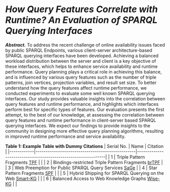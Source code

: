 # **_How Query Features Correlate with Runtime? An Evaluation of SPARQL Querying Interfaces_**
___Abstract.___
To address the recent challenge of online availability issues faced by public SPARQL Endpoints, various client-server architecture-based SPARQL querying interfaces have been developed. Achieving a balanced workload distribution between the server and client is a key objective of these interfaces, which helps to enhance service availability and runtime performance. Query planning plays a critical role in achieving this balance, and is influenced by various query features such as the number of triple patterns, join vertices, projection variables, and result set size. To better understand how the query features affect runtime performance, we conducted experiments to evaluate some well known SPARQL querying interfaces. Our study provides valuable insights into the correlation between query features and runtime performance, and highlights which interfaces perform best for specific types of features. Our evaluation presents the first attempt, to the best of our knowledge, at assessing the correlation between query features and runtime performance in client-server based SPARQL querying interfaces. We expect our findings to provide insights to the community in designing more effective query planning algorithms, resulting in improved runtime performance and service availability.

**Table 1: Example Table with Dummy Citations**
| Serial No. | Name                                            | Citation                                                     |
|------------|-------------------------------------------------|--------------------------------------------------------------|
| 1          | Triple Pattern Fragments [TPF](https://linkeddatafragments.org/specification/triple-pattern-fragments/)  |                              |
| 2          | Bindings-restricted Triple Pattern Fragments [brTPF](https://arxiv.org/abs/1608.08148) |
| 3          | Web Preemption for Public SPARQL Query Services [SaGe](https://arxiv.org/abs/1902.04790) |
| 4          | Star Pattern Fragments [SPF](https://arxiv.org/abs/2002.09172)         |                           |
| 5          | Hybrid Shipping for SPARQL Querying on the Web [Smart-KG](https://publikationen.bibliothek.kit.edu/1000122092)     |                |
| 6          | Balanced Access to Web Knowledge Graphs [Wise-KG](https://dl.acm.org/doi/10.1145/3442381.3449911) |                        |
